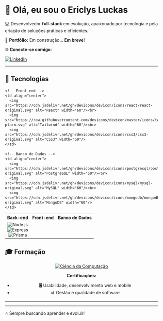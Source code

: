 # 👋 Olá, eu sou o Ericlys Luckas

💻 Desenvolvedor **full-stack** em evolução, apaixonado por tecnologia e pela criação de soluções práticas e eficientes.  

🌟 **Portfólio:** Em construção... **Em breve!**  

🌐 **Conecte-se comigo:**  
<a href="https://www.linkedin.com/in/ericlys-luckas-4959b71ab" target="_blank">


  <img src="https://img.shields.io/badge/LinkedIn-0077B5?style=for-the-badge&logo=linkedin&logoColor=white" alt="LinkedIn"/>
</a>

---

## 🚀 Tecnologias

<table align="center">
  <tr>
    <th>Back-end</th>
    <th>Front-end</th>
    <th>Banco de Dados</th>
  </tr>
  <tr>
    <!-- Back-end -->
    <td align="center">
      <img src="https://cdn.jsdelivr.net/gh/devicons/devicon/icons/nodejs/nodejs-original.svg" alt="Node.js" width="60"/><br>
      <img src="https://cdn.jsdelivr.net/gh/devicons/devicon/icons/express/express-original.svg" alt="Express" width="60"/><br>
      <img src="https://raw.githubusercontent.com/prisma/prisma/main/icons/favicon-32x32.png" alt="Prisma" width="60"/>
    </td>

    <!-- Front-end -->
    <td align="center">
      <img src="https://cdn.jsdelivr.net/gh/devicons/devicon/icons/react/react-original.svg" alt="React" width="60"/><br>
      <img src="https://raw.githubusercontent.com/devicons/devicon/master/icons/tailwindcss/tailwindcss-plain.svg" alt="Tailwind" width="60"/><br>
      <img src="https://cdn.jsdelivr.net/gh/devicons/devicon/icons/css3/css3-original.svg" alt="CSS3" width="60"/>
    </td>

    <!-- Banco de Dados -->
    <td align="center">
      <img src="https://cdn.jsdelivr.net/gh/devicons/devicon/icons/postgresql/postgresql-original.svg" alt="PostgreSQL" width="60"/><br>
      <img src="https://cdn.jsdelivr.net/gh/devicons/devicon/icons/mysql/mysql-original.svg" alt="MySQL" width="60"/><br>
      <img src="https://cdn.jsdelivr.net/gh/devicons/devicon/icons/mongodb/mongodb-original.svg" alt="MongoDB" width="60"/>
    </td>
  </tr>
</table>

## 🎓 Formação

<div align="center">

<a href="#"><img src="https://img.shields.io/badge/Ciência_da_Computação-2024-blue?style=for-the-badge&logo=university&logoColor=white" alt="Ciência da Computação"/></a>  

**Certificações:**  
- 🖥️ Usabilidade, desenvolvimento web e mobile  
- 📊 Gestão e qualidade de software  

</div>

---

---

⭐ Sempre buscando aprender e evoluir!
